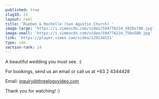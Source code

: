 ```yaml
---
published: true
slugID: 15
layout: reel
title: 'Rueben & Rochelle (San Agustin Church) '
image-large: 'https://i.vimeocdn.com/video/594776224_1920x700.jpg'
image-small: 'https://i.vimeocdn.com/video/594776224_750x500.jpg'
link: 'https://player.vimeo.com/video/129134521'
type: sde
section-rank: 14
---
```

A beautiful wedding you must see. :)

For bookings, send us an email or call us at +63 2 4344428

Email: inquiry@threelogyvideo.com

Thank you for watching! :)
